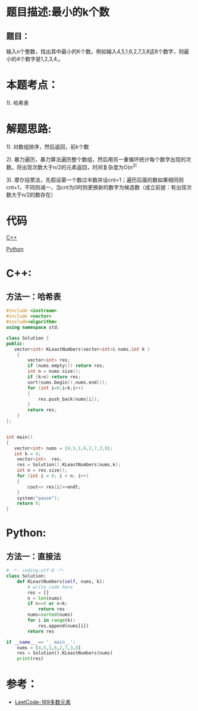 # 题目描述:最小的k个数

## 题目：
输入n个整数，找出其中最小的K个数。例如输入4,5,1,6,2,7,3,8这8个数字，则最小的4个数字是1,2,3,4,。

# 本题考点：
  
  1). 哈希表
  
  
# 解题思路:
  1). 对数组排序，然后返回，前k个数
  
  2). 暴力遍历，暴力算法遍历整个数组，然后用另一重循环统计每个数字出现的次数。将出现次数大于n/2的元素返回，时间复杂度为O(n<sup>2)
  
  3). 摩尔投票法，先假设第一个数过半数并设cnt=1；遍历后面的数如果相同则cnt+1，不同则减一，当cnt为0时则更换新的数字为候选数（成立前提：有出现次数大于n/2的数存在）

# 代码

[C++](MoreThanHalfNumber.cpp)

[Python](MoreThanHalfNumber.py)

# C++:
## 方法一：哈希表
```c++
#include <iostream>
#include <vector>
#include<algorithm>
using namespace std;

class Solution {
public:
   vector<int> KLeastNumbers(vector<int>& nums,int k ) 
    {
        vector<int> res;
        if (nums.empty()) return res; 
        int n = nums.size();
        if (k>n) return res;
        sort(nums.begin(),nums.end());
        for (int i=0;i<k;i++)
        {
            res.push_back(nums[i]);
        }
        return res;
    }
};


int main()
{
   vector<int> nums = {4,5,1,6,2,7,3,8};
   int k = 4;
    vector<int>  res;
    res = Solution().KLeastNumbers(nums,k);
    int n = res.size();
    for (int i = 0; i < n; i++)
    {
        cout<< res[i]<<endl;
    }
    system("pause");
    return 0;
}
```

# Python:
## 方法一：直接法
```python
# -*- coding:utf-8 -*-
class Solution:
    def KLeastNumbers(self, nums, k):
        # write code here
        res = []
        n = len(nums)
        if n==0 or n<k:
            return res
        nums=sorted(nums)
        for i in range(k):
            res.append(nums[i])
        return res

if __name__ == '_ main__':
    nums = [4,5,1,6,2,7,3,8]
    res = Solution().KLeastNumbers(nums)
    print(res)
```

# 参考：
   - [LeetCode-169多数元素](https://github.com/bryceustc/LeetCode_Note/blob/master/cpp/Spiral-Matrix/README.md) 



